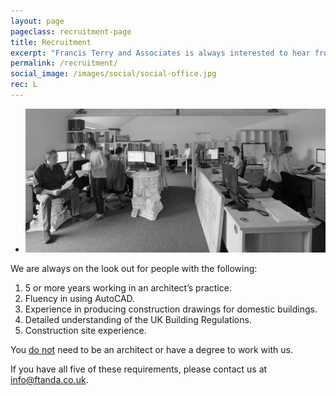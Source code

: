 ```yaml
---
layout: page
pageclass: recruitment-page
title: Recruitment
excerpt: "Francis Terry and Associates is always interested to hear from talented individuals who feel they would enjoy working at the practice."
permalink: /recruitment/
social_image: /images/social/social-office.jpg
rec: L
---
```


<ul class="list">
	<li class="full">
		<a class="fancybox" rel="group" href="/images/practice/fta-office-condensed.jpg">
			<img src="/images/practice/fta-office-condensed.jpg" alt="{{ page.title }}" />
		</a>
	</li>
</ul>

<p>
We are always on the look out for people with the following:
<ol>
<li>5 or more years working in an architect’s practice.</li>
<li>Fluency in using AutoCAD.</li>
<li>Experience in producing construction drawings for domestic buildings.</li>
<li>Detailed understanding of the UK Building Regulations.</li>
<li>Construction site experience.</li>
</ol>
</p>
<p>
You <u>do not</u> need to be an architect or have a degree to work with us.</p>
<p>
If you have all five of these requirements, please contact us at <a href="mailto:info@ftanda.co.uk?subject=Recruitment">info@ftanda.co.uk</a>.</p>